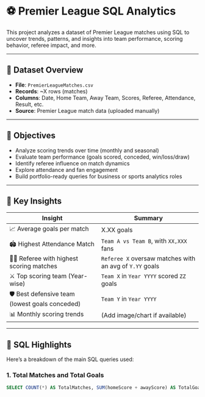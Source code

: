 # ⚽ Premier League SQL Analytics

This project analyzes a dataset of Premier League matches using SQL to uncover trends, patterns, and insights into team performance, scoring behavior, referee impact, and more.

---

## 📁 Dataset Overview

- **File**: `PremierLeagueMatches.csv`
- **Records**: ~X rows (matches)
- **Columns**: Date, Home Team, Away Team, Scores, Referee, Attendance, Result, etc.
- **Source**: Premier League match data (uploaded manually)

---

## 🎯 Objectives

- Analyze scoring trends over time (monthly and seasonal)
- Evaluate team performance (goals scored, conceded, win/loss/draw)
- Identify referee influence on match dynamics
- Explore attendance and fan engagement
- Build portfolio-ready queries for business or sports analytics roles

---

## 🧠 Key Insights

| Insight | Summary |
|--------|---------|
| 📈 Average goals per match | X.XX goals |
| 🏟️ Highest Attendance Match | `Team A vs Team B`, with `XX,XXX` fans |
| 🧑‍⚖️ Referee with highest scoring matches | `Referee X` oversaw matches with an avg of `Y.YY` goals |
| ⚔️ Top scoring team (Year-wise) | `Team X` in `Year YYYY` scored `ZZ` goals |
| 🛡️ Best defensive team (lowest goals conceded) | `Team Y` in `Year YYYY` |
| 📊 Monthly scoring trends | (Add image/chart if available) |

---

## 📌 SQL Highlights

Here’s a breakdown of the main SQL queries used:

### 1. Total Matches and Total Goals
```sql
SELECT COUNT(*) AS TotalMatches, SUM(homeScore + awayScore) AS TotalGoals FROM Portfolio..PremierLeagueMatches;
